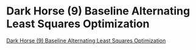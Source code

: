 # Dark Horse (9) Baseline Alternating Least Squares Optimization
[Dark Horse (9) Baseline Alternating Least Squares Optimization](https://aiwithcloud.com/2022/09/19/dark_horse_9_baseline_alternating_least_squares_optimization/)